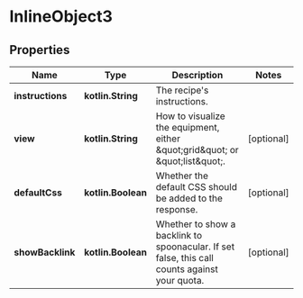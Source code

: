 
# InlineObject3

## Properties
Name | Type | Description | Notes
------------ | ------------- | ------------- | -------------
**instructions** | **kotlin.String** | The recipe&#39;s instructions. | 
**view** | **kotlin.String** | How to visualize the equipment, either \&quot;grid\&quot; or \&quot;list\&quot;. |  [optional]
**defaultCss** | **kotlin.Boolean** | Whether the default CSS should be added to the response. |  [optional]
**showBacklink** | **kotlin.Boolean** | Whether to show a backlink to spoonacular. If set false, this call counts against your quota. |  [optional]



